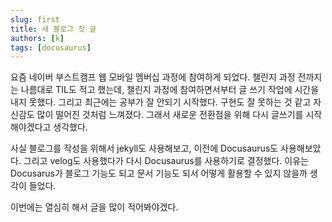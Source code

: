 ```yaml
---
slug: first
title: 새 블로그 첫 글
authors: [k]
tags: [docusaurus]
---
```


요즘 네이버 부스트캠프 웹 모바일 멤버십 과정에 참여하게 되었다. 챌린지 과정 전까지는 나름대로 TIL도 적고 했는데, 챌린지 과정에 참여하면서부터 글 쓰기 작업에 시간을 내지 못했다. 그리고 최근에는 공부가 잘 안되기 시작했다. 구현도 잘 못하는 것 같고 자신감도 많이 떨어진 것처럼 느껴졌다. 그래서 새로운 전환점을 위해 다시 글쓰기를 시작해야겠다고 생각했다.

사실 블로그를 작성을 위해서 jekyll도 사용해보고, 이전에 Docusaurus도 사용해보았다. 그리고 velog도 사용했다가 다시 Docusaurus를 사용하기로 결정했다. 이유는 Docusarus가 블로그 기능도 되고 문서 기능도 되서 어떻게 활용할 수 있지 않을까 생각이 들었다.

이번에는 열심히 해서 글을 많이 적어봐야겠다.
